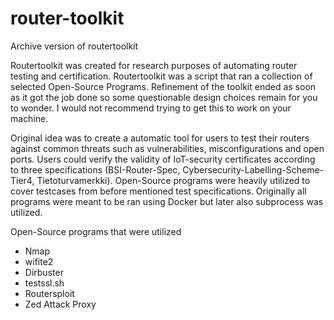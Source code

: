 # router-toolkit
Archive version of routertoolkit

Routertoolkit was created for research purposes of automating router testing and certification. Routertoolkit was a script that ran a collection of selected Open-Source Programs.
Refinement of the toolkit ended as soon as it got the job done so some questionable design choices remain for you to wonder.
I would not recommend trying to get this to work on your machine.

Original idea was to create a automatic tool for users to test their routers against common threats such as vulnerabilities, misconfigurations and open ports.
Users could verify the validity of IoT-security certificates according to three specifications (BSI-Router-Spec, Cybersecurity-Labelling-Scheme-Tier4, Tietoturvamerkki).
Open-Source programs were heavily utilized to cover testcases from before mentioned test specifications. Originally all programs were meant to be ran using Docker but 
later also subprocess was utilized.

Open-Source programs that were utilized
+ Nmap
+ wifite2
+ Dirbuster
+ testssl.sh
+ Routersploit
+ Zed Attack Proxy
